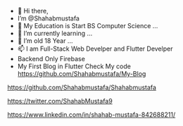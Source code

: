 - 👋 Hi there,
- I’m @Shahabmustafa
- 👀 My Education is Start BS Computer Science ...
- 🌱 I’m currently learning ...
- 💞️ I’m old 18 Year ...
- 📫 I am Full-Stack Web Develper and Flutter Develper
- Backend Only Firebase
- My First Blog in Flutter Check My code https://github.com/Shahabmustafa/My-Blog


<!---
Shahabmustafa/Shahabmustafa is a ✨ special ✨ repository because its `README.md` (this file) appears on your GitHub profile.
You can click the Preview link to take a look at your changes.
--->

https://github.com/Shahabmustafa/Shahabmustafa

https://twitter.com/ShahabMustafa9

https://www.linkedin.com/in/shahab-mustafa-842688211/
